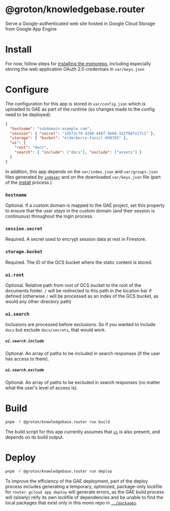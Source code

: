 # @groton/knowledgebase.router

Serve a Google-authenticated web site hosted in Google Cloud Storage from Google App Engine

# Install

For now, follow steps for [installing the monorepo]('../..#install'), including especially storing the web application OAuth 2.0 credentials in `var/keys.json`

# Configure

The configuration for this app is stored in `var/config.json` which is uploaded to GAE as part of the runtime (so changes made to the config need to be deployed).

```json
{
  "hostname": "subdomain.example.com",
  "session": { "secret": "185f3c79-4208-446f-9e66-322f68fe17c1" },
  "storage": { "bucket": "elderberry-fossil-098765" },
  "ui": {
    "root": "docs",
    "search": { "include": ["docs"], "exclude": ["assets"] }
  }
}
```

In addition, this app depends on the `var/index.json` and `var/groups.json` files generated by [`indexer`]('../indexer') and on the downloaded `var/keys.json` file (part of the [install](#install) process.)

### `hostname`

Optional. If a custom domain is mapped to the GAE project, set this property to ensure that the user _stays_ in the custom domain (and their session is continuous) throughout the login process.

### `session.secret`

Required. A secret used to encrypt session data at rest in Firestore.

### `storage.bucket`

Required. The ID of the GCS bucket where the static content is stored.

### `ui.root`

Optional. Relative path from root of GCS bucket to the root of the documents folder. `/` will be redirected to this path in the location bar if defined (otherwise `/` will be processed as an index of the GCS bucket, as would any other directory path)

### `ui.search`

Inclusions are processed before exclusions. So if you wanted to include `docs` but exclude `docs/secrets`, that would work.

##### `ui.search.include`

Optional. An array of paths to be included in search responses (if the user has access to them).

##### `ui.search.exclude`

Optional. An array of paths to be excluded in search responses (no matter what the user's level of access is).

# Build

```sh
pnpm -F @groton/knowledgebase.router run build
```

The build script for this app currently assumes that [`ui`](../ui) is also present, and depends on its build output.

# Deploy

```sh
pnpm -F @groton/knowledgebase.router run deploy
```

To improve the efficiency of the GAE deployment, part of the deploy process includes generating a temporary, optimized, package-only lockfile for `router`. `gcloud app deploy` will generate errors, as the GAE build process will (slowly) reify its own lockfile of dependencies and be unable to find the local packages that exist only in this mono repo in [`../packages`](../packages).

